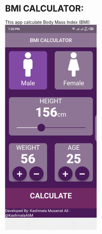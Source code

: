 <h1>BMI CALCULATOR:</h1>
This app calculate Body Mass Index (BMI)



<img src="BMI_CALCULATOR_SCREENSHOTS/BMI1.jpg" width="300">

